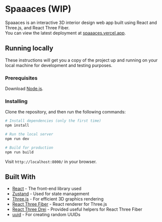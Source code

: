 # Spaaaces (WIP)

Spaaaces is an interactive 3D interior design web app built using React and Three.js, and React Three Fiber.\
You can view the latest deployment at [spaaaces.vercel.app](https://spaaaces.vercel.app).

## Running locally

These instructions will get you a copy of the project up and running on your local machine for development and testing purposes.

### Prerequisites

Download [Node.js](https://nodejs.org/en/download/).

### Installing

Clone the repository, and then run the following commands:

``` bash
# Install dependencies (only the first time)
npm install

# Run the local server
npm run dev

# Build for production
npm run build
```

Visit `http://localhost:8000/` in your browser.

## Built With

* [React](https://react.dev/) - The front-end library used
* [Zustand](https://github.com/pmndrs/zustand) - Used for state management
* [Three.js](https://github.com/mrdoob/three.js) - For efficient 3D graphics rendering
* [React Three Fiber](https://github.com/pmndrs/react-three-fiber) - React renderer for Three.js
* [React Three Drei](https://github.com/pmndrs/drei) - Provided useful helpers for React Three Fiber
* [uuid](https://github.com/uuidjs/uuid) - For creating random UUIDs
